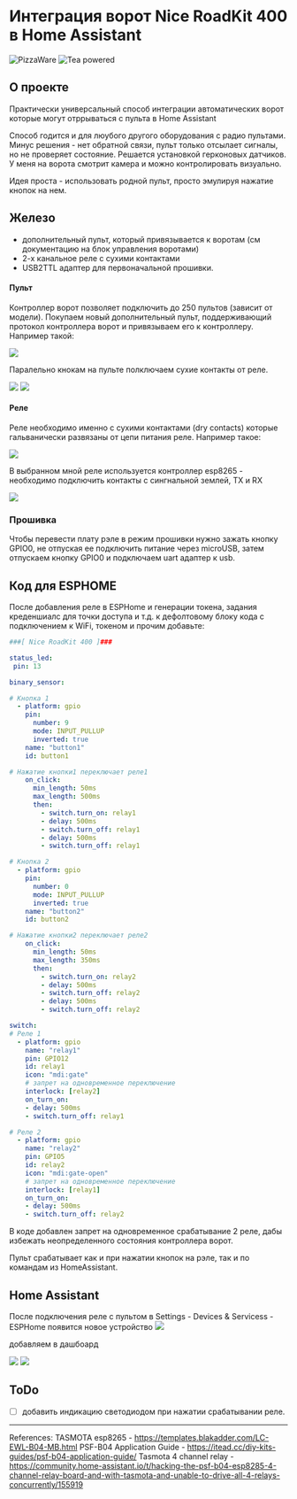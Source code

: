 # Интеграция ворот Nice RoadKit 400 в Home Assistant

![PizzaWare](https://img.shields.io/badge/%F0%9F%8D%95-PizzaWare-orange)
![Tea powered](https://img.shields.io/badge/%F0%9F%8D%B5-tea%20powered-yellowgreen)

## О проекте 

Практически универсальный способ интеграции автоматических ворот которые могут отррываться с пульта в Home Assistant

Способ годится и для люубого другого оборудования с радио пультами. Минус решения - нет обратной связи, пульт только отсылает сигналы, но не проверяет состояние. Решается установкой герконовых датчиков. У меня на ворота смотрит камера и можно контролировать визуально. 

Идея проста - использовать родной пульт, просто эмулируя нажатие кнопок на нем. 

## Железо 

- дополнительный пульт, который привязывается к воротам (см документацию на блок управления воротами)
- 2-х канальное реле с сухими контактами
- USB2TTL адаптер для первоначальной прошивки.

#### Пульт

Контроллер ворот позволяет подключить до 250 пультов (зависит от модели). Покупаем новый дополнительный пульт, поддерживающий протокол контроллера ворот и привязываем его к контроллеру. Например такой:

![](https://github.com/pdacity/nice-roadkit-400-gate/blob/main/images/transmitter_01.jpg)

Паралельно кнокам на пульте полключаем сухие контакты от реле. 

![](https://github.com/pdacity/nice-roadkit-400-gate/blob/main/images/transmitter_pinout_01.jpg)
![](https://github.com/pdacity/nice-roadkit-400-gate/blob/main/images/transmitter_pinout_02.jpg)

#### Реле

Реле необходимо именно с сухими контактами (dry contacts) которые гальванически развязаны от цепи питания реле. Например такое:

![](https://github.com/pdacity/nice-roadkit-400-gate/blob/main/images/relay.jpg)

В выбранном мной реле используется контроллер esp8265 - необходимо подключить контакты с сингнальной землей, TX и RX 

![](https://github.com/pdacity/nice-roadkit-400-gate/blob/main/images/esp8265_pinout_1.jpg)


### Прошивка
Чтобы перевести плату рэле в режим прошивки нужно зажать кнопку GPIO0, не отпуская ее подключить питание через microUSB, затем отпускаем кнопку GPIO0 и подключаем uart адаптер к usb.


## Код для ESPHOME

После добавления реле в ESPHome и генерации токена, задания креденшиалс для точки доступа и т.д. к дефолтовому блоку кода с подключением к WiFi, токеном и прочим добавьте:

```yaml
###[ Nice RoadKit 400 ]###

status_led:
 pin: 13

binary_sensor:

# Кнопка 1
  - platform: gpio
    pin:
      number: 9
      mode: INPUT_PULLUP
      inverted: true
    name: "button1"
    id: button1

# Нажатие кнопки1 переключает реле1
    on_click:
      min_length: 50ms
      max_length: 500ms
      then:
        - switch.turn_on: relay1
        - delay: 500ms
        - switch.turn_off: relay1
        - delay: 500ms
        - switch.turn_off: relay1

# Кнопка 2
  - platform: gpio
    pin:
      number: 0
      mode: INPUT_PULLUP
      inverted: true
    name: "button2"
    id: button2

# Нажатие кнопки2 переключает реле2
    on_click:
      min_length: 50ms
      max_length: 350ms
      then:
        - switch.turn_on: relay2
        - delay: 500ms
        - switch.turn_off: relay2
        - delay: 500ms
        - switch.turn_off: relay2

switch:
# Реле 1
  - platform: gpio
    name: "relay1"
    pin: GPIO12
    id: relay1
    icon: "mdi:gate"
    # запрет на одновременное переключение
    interlock: [relay2]
    on_turn_on:
    - delay: 500ms
    - switch.turn_off: relay1

# Реле 2
  - platform: gpio
    name: "relay2"
    pin: GPIO5
    id: relay2
    icon: "mdi:gate-open"
    # запрет на одновременное переключение
    interlock: [relay1]
    on_turn_on:
    - delay: 500ms
    - switch.turn_off: relay2
```
В коде добавлен запрет на одновременное срабатывание 2 реле, дабы избежать неопределенного состояния контроллера ворот.

Пульт срабатывает как и при нажатии кнопок на рэле, так и по командам из  HomeAssistant.

## Home Assistant

После подключения реле с пультом в Settings - Devices & Servicess - ESPHome появится новое устройство
![](https://github.com/pdacity/nice-roadkit-400-gate/blob/main/images/ha_00.png)

добавляем в дашбоард 

![](https://github.com/pdacity/nice-roadkit-400-gate/blob/main/images/ha_01.jpg)
![](https://github.com/pdacity/nice-roadkit-400-gate/blob/main/images/ha_02.jpg)

## ToDo
- [ ] добавить индикацию светодиодом при нажатии срабатывании реле.

--- 

References:
TASMOTA esp8265 - https://templates.blakadder.com/LC-EWL-B04-MB.html
PSF-B04 Application Guide - https://itead.cc/diy-kits-guides/psf-b04-application-guide/
Tasmota 4 channel relay - https://community.home-assistant.io/t/hacking-the-psf-b04-esp8285-4-channel-relay-board-and-with-tasmota-and-unable-to-drive-all-4-relays-concurrently/155919